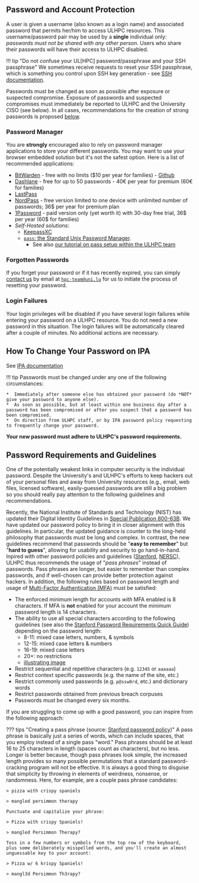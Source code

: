 ## Password and Account Protection

A user is given a username (also known as a login name) and associated
password that permits her/him to access ULHPC resources.  This
username/password pair may be used by a **single** individual only:
*passwords must not be shared with any other person*. Users who
share their passwords will have their access to ULHPC disabled.

!!! tip "Do not confuse your UL[HPC] password/passphrase and your SSH passphrase"
    We sometimes receive requests to reset your SSH passphrase, which is something you control upon SSH key generation - see [SSH documentation](../connect/ssh.md).

Passwords must be changed as soon as possible after exposure or
suspected compromise. Exposure of passwords and suspected compromises
must immediately be reported to ULHPC and the University CISO (see below).
In all cases, recommendations for the creation of strong passwords is proposed [below](#password-requirements-and-guidelines).


### Password Manager

You are **strongly** encouraged also to rely on password manager applications to store your different passwords. You may want to use your browser embedded solution but it's not the safest option.
Here is a list of recommended applications:

* [BitWarden](https://bitwarden.com/) - free with no limits ($10 per year for families) - [Github](https://github.com/bitwarden)
* [Dashlane](https://www.dashlane.com) - free for up to 50 passwords - 40€ per year for premium (60€ for families)
* [LastPass](https://www.lastpass.com/)
* [NordPass](https://nordpass.com/) - free version limited to one device with unlimited number of passwords; 36$ per year for premium plan
* [1Password](https://1password.com/) - paid version only (yet worth it) with 30-day free trial, 36$ per year (60$ for families)
* _Self-Hosted solutions_:
    - [KeepassXC](https://keepassxc.org/download/)
    - [`pass`: the Standard Unix Password Manager](https://www.passwordstore.org/).
        * See also [our tutorial on pass setup within the ULHPC team](services/pass.md)


### Forgotten Passwords

If you forget your password or if it has recently expired, you can simply [contact us](contact.md) by email at [`hpc-team@uni.lu`](mailto:hpc-team@uni.lu) for us to initiate the process of resetting your password.

### Login Failures

Your login privileges will be disabled if you have several login failures
while entering your password on a ULHPC resource. You do not need
a new password in this situation. The login failures will be
automatically cleared after a couple of minutes. No additional actions are
necessary.


## How To Change Your Password on IPA

See [IPA documentation](../connect/ipa.md#change-your-password)

!!! tip
    Passwords must be changed under any one of the following circumstances:

    *  Immediately after someone else has obtained your password (do *NOT* give your password to anyone else).
    *  As soon as possible, but at least within one business day after a password has been compromised or after you suspect that a password has been compromised.
    *  On direction from ULHPC staff, or by IPA password policy requesting to frequently change your password.

**Your new password must adhere to ULHPC's password requirements.**

## Password Requirements and Guidelines

One of the potentially weakest links in computer security is the individual password. Despite the University's and ULHPC's efforts to keep hackers out of your personal files and away from University resources (e.g., email, web files, licensed software), easily-guessed passwords are still a big problem so you should really pay attention to the following guidelines and recommendations.

Recently, the National Institute of Standards and Technology (NIST) has updated
their Digital Identity Guidelines in [Special Publication
800-63B](https://pages.nist.gov/800-63-3/sp800-63b.html).
We have updated our password policy to bring it in closer alignment with this guidelines. In particular, the updated guidance is counter to the long-held philosophy that passwords must be long and complex. In contrast, the new guidelines recommend that passwords should be "__easy to remember__" but "__hard to guess__", allowing for usability and security to go hand-in-hand.
Inpired with other password policies and guidelines ([Stanford](https://uit.stanford.edu/service/accounts/passwords), [NERSC](https://docs.nersc.gov/accounts/passwords/)), ULHPC thus recommends the usage of  "_pass phrases_" instead of passwords. Pass phrases are longer, but easier to remember than complex passwords, and if well-chosen can provide better protection against hackers.
In addition, the following rules based on password length and usage of [Multi-Factor Authentication (MFA)](connect/mfa.md) must be satisfied:

* The enforced minimum length for accounts _with_ MFA enabled is 8 characters. If MFA is **not** enabled for your account the minimum password length is 14 characters.
* The ability to use all special characters according to the following guidelines (see also the [Stanford Password Requirements Quick Guide](https://uit.stanford.edu/service/accounts/passwords/quickguide)) depending on the password length:
    - 8-11: mixed case letters, numbers, & symbols
    - 12-15: mixed case letters & numbers
    - 16-19: mixed case letters
    - 20+: no restrictions
    - [illustrating image](https://uit.stanford.edu/sites/default/files/images/2014/04/17/pwstrength.jpg)
* Restrict sequential and repetitive characters (e.g. `12345` or `aaaaaa`)
* Restrict context specific passwords (e.g. the name of the site, etc.)
* Restrict commonly used passwords (e.g. `p@ssw0rd`, etc.) and dictionary words
* Restrict passwords obtained from previous breach corpuses
* Passwords must be changed every six months.

If you are struggling to come up with a good password, you can inspire from the following approach:

??? tips "Creating a pass phrase (source: [Stanford password  policy](https://uit.stanford.edu/service/accounts/passwords))"
    A pass phrase is basically just a series of words, which can include spaces, that you employ instead of a single pass "word." Pass phrases should be at least 16 to 25 characters in length (spaces count as characters), but no less. Longer is better because, though pass phrases look simple, the increased length provides so many possible permutations that a standard password-cracking program will not be effective. It is always a good thing to disguise that simplicity by throwing in elements of weirdness, nonsense, or randomness. Here, for example, are a couple pass phrase candidates:

    > pizza with crispy spaniels

    > mangled persimmon therapy

    Punctuate and capitalize your phrase:

    > Pizza with crispy Spaniels!

    > mangled Persimmon Therapy?

    Toss in a few numbers or symbols from the top row of the keyboard, plus some deliberately misspelled words, and you'll create an almost unguessable key to your account:

    > Pizza w/ 6 krispy Spaniels!

    > mangl3d Persimmon Th3rapy?

